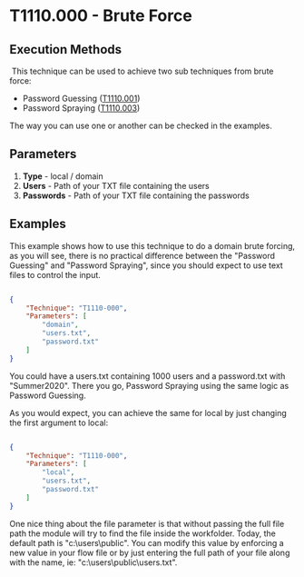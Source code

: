 # T1110.000 - Brute Force

## Execution Methods

​	This technique can be used to achieve two sub techniques from brute force:

- Password Guessing ([T1110.001](https://attack.mitre.org/techniques/T1110/001/))
- Password Spraying ([T1110.003](https://attack.mitre.org/techniques/T1110/003/)) 

The way you can use one or another can be checked in the examples.

## Parameters

1. **Type** - local / domain
2. **Users** - Path of your TXT file containing the users
3. **Passwords** - Path of your TXT file containing the passwords

## Examples

This example shows how to use this technique to do a domain brute forcing, as you will see, there is no practical difference between the "Password Guessing" and "Password Spraying", since you should expect to use text files to control the input. 

```json

{
    "Technique": "T1110-000",
    "Parameters": [
    	"domain",
        "users.txt",
        "password.txt"
    ]
}

```

You could have a users.txt containing 1000 users and a password.txt with "Summer2020". There you go, Password Spraying using the same logic as Password Guessing. 

As you would expect, you can achieve the same for local by just changing the first argument to local:

```json

{
    "Technique": "T1110-000",
    "Parameters": [
    	"local",
        "users.txt",
        "password.txt"
    ]
}

```

One nice thing about the file parameter is that without passing the full file path the module will try to find the file inside the workfolder. Today, the default path is "c:\users\public". You can modify this value by enforcing a new value in your flow file or by just entering the full path of your file along with the name, ie: "c:\users\public\users.txt".